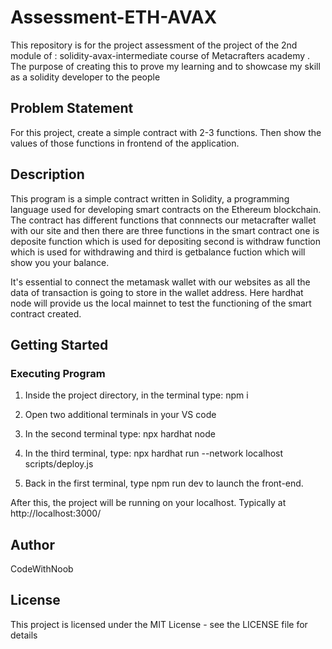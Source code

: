 # Assessment-ETH-AVAX

This repository is for the project assessment of the project of the 2nd module of : solidity-avax-intermediate course of Metacrafters academy . The purpose of creating this to prove my learning and to showcase my skill as a solidity developer to the people

## Problem Statement

For this project, create a simple contract with 2-3 functions. Then show the values of those functions in frontend of the application.

## Description
This program is a simple contract written in Solidity, a programming language used for developing smart contracts on the Ethereum blockchain. The contract has different functions that connnects our metacrafter wallet with our site and then there are three functions in the smart contract one is deposite function which is used for depositing second is withdraw function which is used for withdrawing and third is getbalance fuction which will show you your balance.

It's essential to connect the metamask wallet with our websites as all the data of transaction is going to store in the wallet address. Here hardhat node will provide us the local mainnet to test the functioning of the smart contract created.

## Getting Started

### Executing Program

1. Inside the project directory, in the terminal type: npm i
2. Open two additional terminals in your VS code
3. In the second terminal type: npx hardhat node
4. In the third terminal, type: npx hardhat run --network localhost scripts/deploy.js

5. Back in the first terminal, type npm run dev to launch the front-end.

After this, the project will be running on your localhost. 
Typically at http://localhost:3000/

## Author

CodeWithNoob


## License

This project is licensed under the MIT License - see the LICENSE file for details

